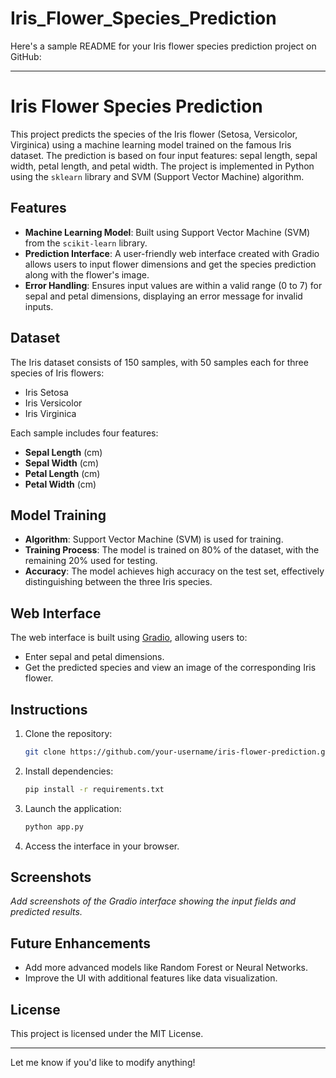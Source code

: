 # Iris_Flower_Species_Prediction

Here's a sample README for your Iris flower species prediction project on GitHub:

---

# Iris Flower Species Prediction

This project predicts the species of the Iris flower (Setosa, Versicolor, Virginica) using a machine learning model trained on the famous Iris dataset. The prediction is based on four input features: sepal length, sepal width, petal length, and petal width. The project is implemented in Python using the `sklearn` library and SVM (Support Vector Machine) algorithm.

## Features

- **Machine Learning Model**: Built using Support Vector Machine (SVM) from the `scikit-learn` library.
- **Prediction Interface**: A user-friendly web interface created with Gradio allows users to input flower dimensions and get the species prediction along with the flower's image.
- **Error Handling**: Ensures input values are within a valid range (0 to 7) for sepal and petal dimensions, displaying an error message for invalid inputs.

## Dataset

The Iris dataset consists of 150 samples, with 50 samples each for three species of Iris flowers:
- Iris Setosa
- Iris Versicolor
- Iris Virginica

Each sample includes four features:
- **Sepal Length** (cm)
- **Sepal Width** (cm)
- **Petal Length** (cm)
- **Petal Width** (cm)

## Model Training

- **Algorithm**: Support Vector Machine (SVM) is used for training.
- **Training Process**: The model is trained on 80% of the dataset, with the remaining 20% used for testing.
- **Accuracy**: The model achieves high accuracy on the test set, effectively distinguishing between the three Iris species.

## Web Interface

The web interface is built using [Gradio](https://www.gradio.app/), allowing users to:
- Enter sepal and petal dimensions.
- Get the predicted species and view an image of the corresponding Iris flower.

## Instructions

1. Clone the repository:

   ```bash
   git clone https://github.com/your-username/iris-flower-prediction.git
   ```

2. Install dependencies:

   ```bash
   pip install -r requirements.txt
   ```

3. Launch the application:

   ```bash
   python app.py
   ```

4. Access the interface in your browser.

## Screenshots

_Add screenshots of the Gradio interface showing the input fields and predicted results._

## Future Enhancements

- Add more advanced models like Random Forest or Neural Networks.
- Improve the UI with additional features like data visualization.

## License

This project is licensed under the MIT License.

---

Let me know if you'd like to modify anything!
